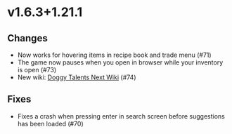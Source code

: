 # v1.6.3+1.21.1

## Changes
- Now works for hovering items in recipe book and trade menu (#71)
- The game now pauses when you open in browser while your inventory is open (#73)
- New wiki: [Doggy Talents Next Wiki](https://doggytalentsnext.wiki.gg/) (#74)

## Fixes

- Fixes a crash when pressing enter in search screen before suggestions has been loaded (#70)